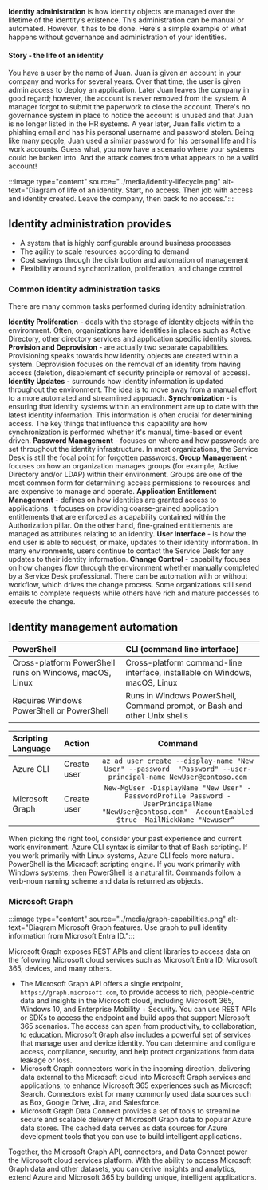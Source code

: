 **Identity administration** is how identity objects are managed over the lifetime of the identity’s existence. This administration can be manual or automated. However, it has to be done. Here's a simple example of what happens without governance and administration of your identities.

#### Story - the life of an identity
You have a user by the name of Juan. Juan is given an account in your company and works for several years. Over that time, the user is given admin access to deploy an application. Later Juan leaves the company in good regard; however, the account is never removed from the system. A manager forgot to submit the paperwork to close the account. There's no governance system in place to notice the account is unused and that Juan is no longer listed in the HR systems. A year later, Juan falls victim to a phishing email and has his personal username and password stolen. Being like many people, Juan used a similar password for his personal life and his work accounts. Guess what, you now have a scenario where your systems could be broken into. And the attack comes from what appears to be a valid account!

:::image type="content" source="../media/identity-lifecycle.png" alt-text="Diagram of life of an identity. Start, no access. Then job with access and identity created. Leave the company, then back to no access.":::

## Identity administration provides
- A system that is highly configurable around business processes
- The agility to scale resources according to demand
- Cost savings through the distribution and automation of management
- Flexibility around synchronization, proliferation, and change control

### Common identity administration tasks
There are many common tasks performed during identity administration.

**Identity Proliferation** - deals with the storage of identity objects within the environment.  Often, organizations have identities in places such as Active Directory, other directory services and application specific identity stores. 
**Provision and Deprovision** - are actually two separate capabilities. Provisioning speaks towards how identity objects are created within a system.  Deprovision focuses on the removal of an identity from having access (deletion, disablement of security principle or removal of access). 
**Identity Updates** - surrounds how identity information is updated throughout the environment. The idea is to move away from a manual effort to a more automated and streamlined approach.
**Synchronization** - is ensuring that identity systems within an environment are up to date with the latest identity information. This information is often crucial for determining access. The key things that influence this capability are how synchronization is performed whether it's manual, time-based or event driven.
**Password Management** - focuses on where and how passwords are set throughout the identity infrastructure.  In most organizations, the Service Desk is still the focal point for forgotten passwords.
**Group Management** - focuses on how an organization manages groups (for example, Active Directory and/or LDAP) within their environment.  Groups are one of the most common form for determining access permissions to resources and are expensive to manage and operate. 
**Application Entitlement Management** - defines on how identities are granted access to applications.  It focuses on providing coarse-grained application entitlements that are enforced as a capability contained within the Authorization pillar. On the other hand, fine-grained entitlements are managed as attributes relating to an identity.
**User Interface** - is how the end user is able to request, or make, updates to their identity information.  In many environments, users continue to contact the Service Desk for any updates to their identity information. 
**Change Control** - capability focuses on how changes flow through the environment whether manually completed by a Service Desk professional. There can be automation with or without workflow, which drives the change process. Some organizations still send emails to complete requests while others have rich and mature processes to execute the change.

## Identity management automation

| PowerShell | CLI (command line interface) |
| :--------------- | :--------------------------- |
| Cross-platform PowerShell runs on Windows, macOS, Linux | Cross-platform command-line interface, installable on Windows, macOS, Linux |
| Requires Windows PowerShell or PowerShell | Runs in Windows PowerShell, Command prompt, or Bash and other Unix shells |

| Scripting Language | Action | Command |
| :----------------- | :----- | :-----: |
| Azure CLI  | Create user  | `az ad user create --display-name "New User" --password  "Password" --user-principal-name NewUser@contoso.com` |
| Microsoft Graph | Create user | `New-MgUser -DisplayName "New User" -PasswordProfile Password -UserPrincipalName "NewUser@contoso.com" -AccountEnabled $true -MailNickName "Newuser“ `|

When picking the right tool, consider your past experience and current work environment. Azure CLI syntax is similar to that of Bash scripting. If you work primarily with Linux systems, Azure CLI feels more natural. PowerShell is the Microsoft scripting engine. If you work primarily with Windows systems, then PowerShell is a natural fit. Commands follow a verb-noun naming scheme and data is returned as objects.

### Microsoft Graph

:::image type="content" source="../media/graph-capabilities.png" alt-text="Diagram Microsoft Graph features.  Use graph to pull identity information from Microsoft Entra ID.":::

Microsoft Graph exposes REST APIs and client libraries to access data on the following Microsoft cloud services such as Microsoft Entra ID, Microsoft 365, devices, and many others.

- The Microsoft Graph API offers a single endpoint, `https://graph.microsoft.com`, to provide access to rich, people-centric data and insights in the Microsoft cloud, including Microsoft 365, Windows 10, and Enterprise Mobility + Security. You can use REST APIs or SDKs to access the endpoint and build apps that support Microsoft 365 scenarios. The access can span from productivity, to collaboration, to education. Microsoft Graph also includes a powerful set of services that manage user and device identity. You can determine and configure access, compliance, security, and help protect organizations from data leakage or loss.
- Microsoft Graph connectors work in the incoming direction, delivering data external to the Microsoft cloud into Microsoft Graph services and applications, to enhance Microsoft 365 experiences such as Microsoft Search. Connectors exist for many commonly used data sources such as Box, Google Drive, Jira, and Salesforce.
- Microsoft Graph Data Connect provides a set of tools to streamline secure and scalable delivery of Microsoft Graph data to popular Azure data stores. The cached data serves as data sources for Azure development tools that you can use to build intelligent applications.

Together, the Microsoft Graph API, connectors, and Data Connect power the Microsoft cloud services platform. With the ability to access Microsoft Graph data and other datasets, you can derive insights and analytics, extend Azure and Microsoft 365 by building unique, intelligent applications.
